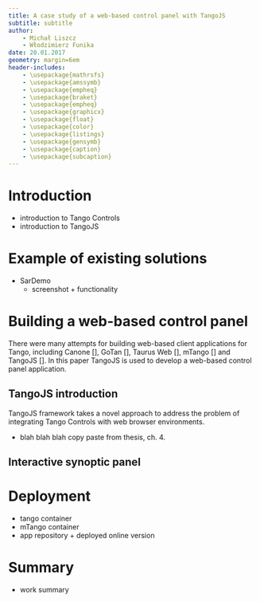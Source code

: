 ```yaml
---
title: A case study of a web-based control panel with TangoJS
subtitle: subtitle
author:
    - Michał Liszcz
    - Włodzimierz Funika
date: 20.01.2017
geometry: margin=6em
header-includes:
    - \usepackage{mathrsfs}
    - \usepackage{amssymb}
    - \usepackage{empheq}
    - \usepackage{braket}
    - \usepackage{empheq}
    - \usepackage{graphicx}
    - \usepackage{float}
    - \usepackage{color}
    - \usepackage{listings}
    - \usepackage{gensymb}
    - \usepackage{caption}
    - \usepackage{subcaption}
---
```


# Introduction

* introduction to Tango Controls
* introduction to TangoJS

# Example of existing solutions

* SarDemo
    * screenshot + functionality

# Building a web-based control panel

There were many attempts for building web-based client applications for Tango,
including Canone [], GoTan [], Taurus Web [], mTango [] and TangoJS []. In this
paper TangoJS is used to develop a web-based control panel application.

## TangoJS introduction

TangoJS framework takes a novel approach to address the problem of integrating
Tango Controls with web browser environments.

* blah blah blah copy paste from thesis, ch. 4.

## Interactive synoptic panel

# Deployment

* tango container
* mTango container
* app repository + deployed online version

# Summary

* work summary
